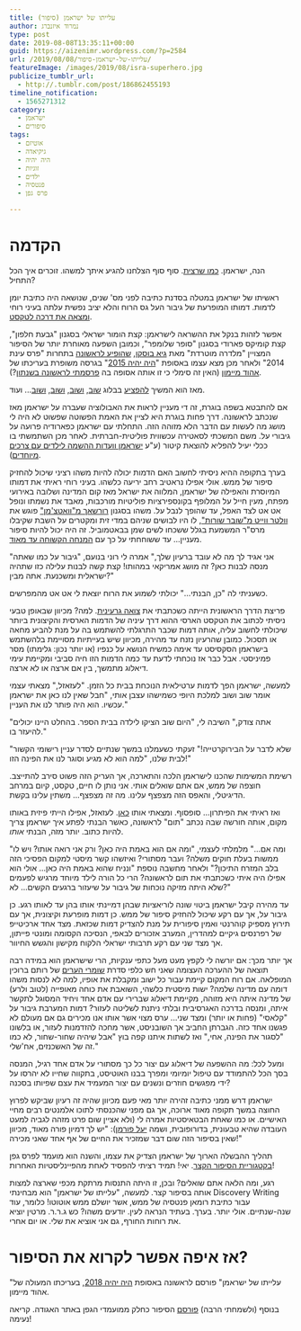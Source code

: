 ```yaml
---
title: עלייתו של ישראמן (סיפור)
author: נמרוד איזנברג
type: post
date: 2019-08-08T13:35:11+00:00
guid: https://aizenimr.wordpress.com/?p=2584
url: /2019/08/08/עלייתו-של-ישראמן-סיפור/
featureImage: /images/2019/08/isra-superhero.jpg
publicize_tumblr_url:
  - http://.tumblr.com/post/186862455193
timeline_notification:
  - 1565271312
category:
  - ישראמן
  - סיפורים
tags:
  - אוטיזם
  - גיקיאדה
  - היה יהיה
  - זוגיות
  - ילדים
  - פנטסיה
  - פרס גפן

---
```

# הקדמה

הנה, ישראמן. [כמו שרצית][1]. סוף סוף הצלחנו להגיע איתך למשהו. זוכרים איך הכל התחיל?

ראשיתו של ישראמן במטלה בסדנת כתיבה לפני מס' שנים, שנושאה היה כתיבת יומן לדמות. דמותו המופרעת של גיבור העל גס הרוח והלא יציב נפשית עלתה בעיני רוחי [ומצאה את דרכה לטקסט][2].

אפשר לזהות בנקל את ההשראה לישראמן: קצת הומור ישראלי בסגנון "גבעת חלפון", קצת קומיקס פארודי בסגנון "סופר שלומפר", וכמובן השפעה מאוחרת יותר של הסיפור המצויין "מלדרה מוטרדת" מאת [גיא בוסקו][3], [שהופיע לראשונה][4] בתחרות "פרס עינת 2014" ולאחר מכן מצא עצמו באסופת "[היה יהיה 2015][5]" בגרסה משופרת בעריכתו של [אהוד מיימון][6] (האין זה סימלי כי זו אותה אסופה בה [פרסמתי לראשונה בשנתון][7]?).

מאז הוא המשיך [להפציע][8] בבלוג [שוב][9], [ושוב][10], [ושוב][11], [ושוב][12]... ועוד.

אם להתבטא בשפה בוגרת, זה די מעניין לראות את האבולוציה שעברה על ישראמן מאז שנכתב לראשונה. דרך פחות בוגרת היא לציין את האמת הפשוטה שפשוט לא היה לי מושג מה לעשות עם הדבר הלא מזוהה הזה. התחלתי עם ישראמן כפארודיה פרועה על גיבורי על. משם המשכתי לסאטירה עכשווית פוליטית-חברתית. לאחר מכן השתמשתי בו ככלי יעיל להפליא להוצאת קיטור (ע"ע [ישראמן וועדות ההשמה לילדים עם צרכים מיוחדים][13]).

בערך בתקופה ההיא ניסיתי לחשוב האם הדמות יכולה להיות משהו רציני שיכול להחזיק סיפור של ממש. אולי אפילו נראטיב רחב יריעה כלשהו. בעיני רוחי ראיתי את דמותו המיוסרת והאפילה של ישראמן, המלווה את ישראל מאז קום המדינה ושלובה באירועי מפתח, מעין חייל על המלופף בקונספירציות פוליטיות מורכבות, מאבד את נשמתו ונופל אט אט לצד האפל, עד שהופך לנבל על. משהו בסגנון [רורשאך מ"וואטצ'מן"][14] פוגש את [וולטר ווייט מ"שובר שורות"][15], לו היו לבושים שניהם במדי זית ומקטרים על השבת שקיבלו מרס"ר המשמעת בגלל ששכחו לשים שמן בבאטמוביל. זה היה יכול להיות סיפור מעניין... עד ששוחחתי על כך עם [המנחה הקשוחה עד מאוד][16].

"אני אגיד לך מה לא עובד ברעיון שלך," אמרה לי רוני בנועם, "גיבור על כמו שאתה מנסה לבנות כאן? זה מושג אמריקאי במהותו! קצת קשה לבנות עלילה כזו שתהיה ישראלית ומשכנעת. אתה מבין?"

כשעניתי לה "כן, הבנתי..." יכולתי לשמוע את הרוח יוצאת לי אט אט מהמפרשים.

פריצת הדרך הראשונית הייתה כשכתבתי את [צואה גרעינית][17]. למה? מכיוון שבאופן טבעי ניסיתי לכתוב את הטקסט הארסי ההוא דרך עיניה של הדמות הארסית והקיצונית ביותר שיכולתי לחשוב עליה, אותה דמות שכבר התרגלתי להשתמש בה על מנת להביע מחאה או תסכול. כמובן שהרעיון נזנח עד מהירה, מכיוון שיש בעייתיות מסויימת בלהשתמש בישראמן הסקסיסט עד אימה כמשיח הנושא על כנפיו (או יותר נכון: גלימתו) מסר פמיניסטי. אבל כבר אז נוכחתי לדעת עד כמה הדמות הזו חיה סביבי ומקיימת עימי דיאלוג מתמשך, בין אם ארצה או לא ארצה.

למעשה, ישראמן הפך לדמות ערטילאית הנוכחת בבית כל הזמן. "לעזאזל," מצאתי עצמי אומר שוב ושוב למלכת היופי כשמישהו עצבן אותי, "חבל שאין לנו כאן את ישראמן עכשיו. הוא היה פותר לנו את העניין."

"אתה צודק," השיבה לי, "היום שוב הציקו לילדה בבית הספר. בהחלט היינו יכולים להיעזר בו."

"שלא לדבר על הבירוקרטייה!" זעקתי כשעמלנו במשך שנתיים לסדר עניין רישומי הקשור לבית שלנו, "למה הוא לא מגיע וסוגר לנו את הפינה הזו!"

רשימת המשימות שהכנו לישראמן הלכה והתארכה, אך העריק הזה פשוט סירב להתייצב. חוצפה של ממש, אם אתם שואלים אותי. אני נותן לו חיים, טקסט, קיום במרחב הדיגיטלי, והאפס הזה מצפצף עלינו. מה זה מצפצף... משתין עלינו בקשת.

ואז ראיתי את הפיתרון... סופסוף. ומצאתי אותו [כאן][18]. לעזאזל, אפילו הייתי פיזית באותו מקום, אותה חורשה שבה נכתב "תום" לראשונה, כאשר הבנתי לפתע איך ישראמן צריך להיות כתוב. יותר מזה, הבנתי _אותו_.

"ומה אם..." מלמלתי לעצמי, "ומה אם הוא באמת היה כאן? ורק אני רואה אותו? ויש לו ממשות בעלת חוקים משלה? ועבר מסתורי? ואיזשהו קשר מיסטי למקום הפסיכי הזה בלב המזרח התיכון?" ולאחר מחשבה נוספת "ונניח שהוא באמת היה כאן... אולי הוא אפילו היה איתי כשכתבתי את תום לראשונה? הרי כל הורה לילד מיוחד מרגיש לפעמים שלא היתה מזיקה נוכחות של גיבור על שיעזור ברגעים הקשים... לא?"

עד מהירה קיבל ישראמן ביטוי שונה לוריאציות שבהן דמיינתי אותו בהן עד לאותו רגע. כן גיבור על, אך עם רקע שיכול להחזיק סיפור של ממש. כן דמות מופרעת וקיצונית, אך עם תירוץ מספיק קוהרנטי ואמין סיפורית על מנת להצדיק דמות שכזאת. מצד אחד ארכיטייפ של רפרנסים גיקיים למהדרין, המערב אזכורים לבאפי, הנסיכה הקסומה ומונטי פייתון, אך מצד שני עם רקע תרבותי ישראלי הלקוח מקישון והגשש החיוור.

אך יותר מכך: אם יורשה לי לקפץ מעט מעל כתפי ענקיות, הרי שישראמן הוא במידה רבה תוצאה של ההערכה העצומה שאני חש כלפי סדרת [שומרי הערים][19] של רותם ברוכין המופלאה. אם רוח המקום קיימת עבור כל ישוב ומקבלת את אופיו, למה לא לנסות משהו דומה עם מדינה שלמה? ישות מיסטית כלשהי, השואבת את כוחה מאופייה (לטוב ולרע) של מדינה איתה היא מזוהה, מקיימת דיאלוג שברירי עם אדם אחד ויחיד המסוגל לתקשר איתה, ומנסה בדרכה האגרסיבית ובלתי ניתנת לשליטה לעזור? דמות המערבת גיבור על "קלאסי" (פחות או יותר) ומצד שני... ערס מצוי אשר אותו אנו מכירים גם אם מעולם לא פגשנו אחד כזה. הגברתן החביב אך השובניסט, אשר מחכה להזדמנות לעזור, או בלשונו "לסגור את הפינה, אחי," ואז לשתות איתנו קפה בוץ "אבל שיהיה שחור-שחור, לא כמו זה של האשכנזים, אח'שלי."

ומעל לכל: מה ההשפעה של דיאלוג עם יצור כל כך מסתורי על אדם אחד רגיל, המנסה בסך הכל להתמודד עם טיפול יומיומי ומפרך בבנו האוטיסט, בתקווה שחייו לא יהרסו על ידי מפגשים חוזרים ונשנים עם יצור המעמיד את עצם שפיותו בסכנה?

ישראמן דרש ממני כתיבה זהירה יותר מאי פעם מכיוון שהיה זה רעיון שביקש לפרוץ החוצה במשך תקופה מאוד ארוכה, אך גם מפני שהכנסתי לתוכו אלמנטים רבים מחיי האישיים. או כמו שאחת הבטאיסטיות אמרה לי (ולא אציין שום פרט מזהה לגביה למעט העובדה שהיא טבעונית, בדורופובית, ושמה [יעל פורמן][20]): "יש לך דמיון פורה מאוד, מכיוון שאין בסיפור הזה שום דבר שמזכיר את החיים של אף אחד שאני מכירה!"

תהליך ההבשלה הארוך של ישראמן הצדיק את עצמו, והשנה הוא מועמד לפרס גפן [בקטגוריית הסיפור הקצר][21]. יאי! תמיד רציתי להפסיד לאחת מהפיינליסטיות האחרות!

רגע, ומה הלאה אתם שואלים? ובכן, זו היתה התנסות מרתקת מכפי שארצה למצות אותה בסיפור קצר. למעשה, "עלייתו של ישראמן" הוא מבחינתי Discovery Writing עבור כתיבת רומאן פנטסיה של ממש, אשר יושלם ממש אוטוטו! כלומר, עוד שנה-שנתיים. אולי יותר. בערך. בעתיד הנראה לעין. יודעים משהו? כש ג.ר.ר. מרטין יוציא את רוחות החורף, גם אני אוציא את שלי. או יום אחרי.

# אז איפה אפשר לקרוא את הסיפור?

"עלייתו של ישראמן" פורסם לראשונה באסופת [היה יהיה 2018][22], בעריכתו המעולה של אהוד מיימון.

בנוסף (ולשמחתי הרבה) [פורסם][23] הסיפור כחלק ממועמדי הגפן באתר האגודה. קריאה נעימה!

 [1]: /2016/12/13/%d7%99%d7%a9%d7%a8%d7%90%d7%9e%d7%9f-%d7%95%d7%90%d7%a0%d7%99/
 [2]: /2016/01/06/%d7%99%d7%a9%d7%a8%d7%90%d7%9e%d7%9f/
 [3]: http://cerebro.co.il/
 [4]: http://einat.sf-f.org.il/?story=88-%D7%9E%D7%9C%D7%93%D7%A8%D7%94-%D7%9E%D7%95%D7%98%D7%A8%D7%93%D7%AA
 [5]: http://annual.sf-f.org.il/?cat=11
 [6]: https://my2centssf.blogspot.com/
 [7]: /2015/09/07/%d7%9e%d7%a9%d7%95%d7%aa%d7%a7%d7%aa-%d7%a1%d7%99%d7%a4%d7%95%d7%a8/
 [8]: /2016/01/11/%d7%99%d7%a9%d7%a8%d7%90%d7%9e%d7%9f-%d7%95%d7%94%d7%9e%d7%99%d7%9d-%d7%94%d7%9b%d7%91%d7%93%d7%99%d7%9d/
 [9]: /2016/01/12/%d7%99%d7%a9%d7%a8%d7%90-%d7%a9%d7%a0%d7%95%d7%a8/
 [10]: /2016/02/19/%d7%99%d7%a9%d7%a8%d7%90%d7%9e%d7%9f-%d7%95%d7%94%d7%94%d7%a9%d7%92%d7%97%d7%94-%d7%94%d7%a2%d7%9c%d7%99%d7%95%d7%a0%d7%94/
 [11]: /2016/04/13/%d7%99%d7%a9%d7%a8%d7%90-%d7%9b%d7%a0%d7%a1/
 [12]: /2016/09/10/%d7%99%d7%a9%d7%a8%d7%90%d7%9e%d7%9f-%d7%95%d7%a0%d7%a7%d7%9e%d7%aa-%d7%94%d7%98%d7%a1%d7%a7-%d7%9e%d7%a0%d7%92%d7%a8/
 [13]: /2016/10/11/%d7%99%d7%a9%d7%a8%d7%90-%d7%a1%d7%a4%d7%a7%d7%98%d7%a8%d7%95%d7%9d/
 [14]: https://watchmen.fandom.com/wiki/Walter_Kovacs
 [15]: https://breakingbad.fandom.com/wiki/Walter_White
 [16]: https://gelbfish.com/
 [17]: /2016/10/24/%d7%a6%d7%95%d7%90%d7%94-%d7%92%d7%a8%d7%a2%d7%99%d7%a0%d7%99%d7%aa/
 [18]: /2015/08/15/%d7%aa%d7%95%d7%9d-%d7%a1%d7%99%d7%a4%d7%95%d7%a8-2/
 [19]: https://rotemwrites.com/?page_id=119
 [20]: http://www.yaelfurman.co.il/
 [21]: http://geffen.sf-f.org.il/?p=1761
 [22]: http://annual.sf-f.org.il/?cat=14
 [23]: https://www.sf-f.org.il/archives/2778
